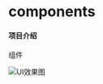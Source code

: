 # components

#### 项目介绍
组件

![UI效果图](https://images.gitee.com/uploads/images/2018/1127/140443_d7d368c3_2123176.png "绑定手机.png")